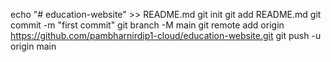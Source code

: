 echo "# education-website" >> README.md
git init
git add README.md
git commit -m "first commit"
git branch -M main
git remote add origin https://github.com/pambharnirdip1-cloud/education-website.git
git push -u origin main
